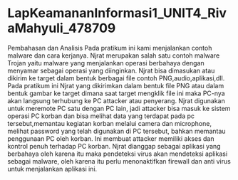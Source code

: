 # LapKeamananInformasi1_UNIT4_RivaMahyuli_478709

Pembahasan dan Analisis
Pada pratikum ini kami menjalankan contoh malware dan cara kerjanya. Njrat merupakan salah satu contoh malware Trojan yaitu malware yang menjalankan operasi berbahaya dengan menyamar sebagai operasi yang diinginkan. Njrat bisa dimasukan atau dikirim ke target dalam bentuk berbagai file contoh PNG,audio,aplikasi,dll. Pada pratikum ini Njrat yang dikirimkan dalam bentuk file PNG atau dalam bentuk gambar ke target dimana saat target mengklik file ini maka PC-nya akan langsung terhubung ke PC attacker atau penyerang. Njrat digunakan untuk meremote PC satu dengan PC lain, jadi attacker bisa masuk ke sistem operasi PC korban dan bisa melihat data yang terdapat pada pc tersebut,memantau kegiatan korban melalui camera dan microphone, melihat password yang telah digunakan di PC tersebut, bahkan memantau penggunaan PC oleh korban. Ini membuat attacker memiliki akses dan kontrol penuh terhadap PC korban. Njrat dianggap sebagai aplikasi yang berbahaya oleh karena itu maka pendeteksi virus akan mendeteksi aplikasi sebagai malware, oleh karena itu perlu menonaktifkan firewall dan anti virus untuk menjalankan aplikasi ini.
